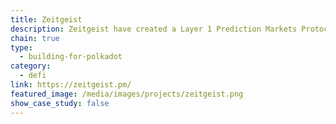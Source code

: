 ```yaml
---
title: Zeitgeist
description: Zeitgeist have created a Layer 1 Prediction Markets Protocol which allows anyone to create a market on just about anything - and gain unique insights into what a likely outcome will be.
chain: true
type:
  - building-for-polkadot
category:
  - defi
link: https://zeitgeist.pm/
featured_image: /media/images/projects/zeitgeist.png
show_case_study: false
---
```

